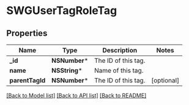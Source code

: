 # SWGUserTagRoleTag

## Properties
Name | Type | Description | Notes
------------ | ------------- | ------------- | -------------
**_id** | **NSNumber*** | The ID of this tag. | 
**name** | **NSString*** | Name of this tag. | 
**parentTagId** | **NSNumber*** | The ID of this tag. | [optional] 

[[Back to Model list]](../README.md#documentation-for-models) [[Back to API list]](../README.md#documentation-for-api-endpoints) [[Back to README]](../README.md)


